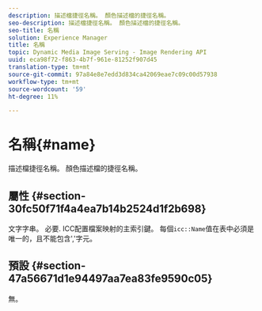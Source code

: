 ```yaml
---
description: 描述檔捷徑名稱。 顏色描述檔的捷徑名稱。
seo-description: 描述檔捷徑名稱。 顏色描述檔的捷徑名稱。
seo-title: 名稱
solution: Experience Manager
title: 名稱
topic: Dynamic Media Image Serving - Image Rendering API
uuid: eca98f72-f863-4b7f-961e-81252f907d45
translation-type: tm+mt
source-git-commit: 97a84e8e7edd3d834ca42069eae7c09c00d57938
workflow-type: tm+mt
source-wordcount: '59'
ht-degree: 11%

---
```



# 名稱{#name}

描述檔捷徑名稱。 顏色描述檔的捷徑名稱。

## 屬性 {#section-30fc50f71f4a4ea7b14b2524d1f2b698}

文字字串。 必要. ICC配置檔案映射的主索引鍵。 每個`icc::Name`值在表中必須是唯一的，且不能包含&#39;,&#39;字元。

## 預設 {#section-47a56671d1e94497aa7ea83fe9590c05}

無。
